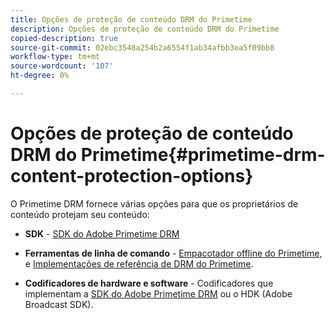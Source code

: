 ```yaml
---
title: Opções de proteção de conteúdo DRM do Primetime
description: Opções de proteção de conteúdo DRM do Primetime
copied-description: true
source-git-commit: 02ebc3548a254b2a6554f1ab34afbb3ea5f09bb8
workflow-type: tm+mt
source-wordcount: '107'
ht-degree: 0%

---
```


# Opções de proteção de conteúdo DRM do Primetime{#primetime-drm-content-protection-options}

O Primetime DRM fornece várias opções para que os proprietários de conteúdo protejam seu conteúdo:

* **SDK** - [SDK do Adobe Primetime DRM](https://helpx.adobe.com/content/dam/help/en/primetime/drm/drm_sdk_overview.pdf)

* **Ferramentas de linha de comando** - [Empacotador offline do Primetime](https://helpx.adobe.com/content/dam/help/en/primetime/guides/offline_packager_getting_started.pdf), e [Implementações de referência de DRM do Primetime](https://helpx.adobe.com/content/dam/help/en/primetime/drm/drm_reference_implementations.pdf).

* **Codificadores de hardware e software** - Codificadores que implementam a [SDK do Adobe Primetime DRM](https://helpx.adobe.com/content/dam/help/en/primetime/drm/drm_sdk_overview.pdf) ou o HDK (Adobe Broadcast SDK).
